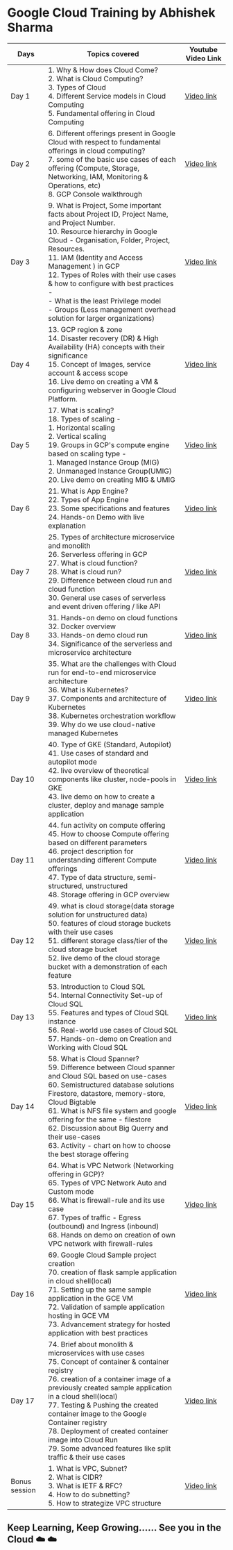 # Google Cloud Training by Abhishek Sharma

| Days | Topics covered | Youtube Video Link |
| --------------- | --------------- | --------------- |
| Day 1 | 1. Why & How does Cloud Come? <br /> 2. What is Cloud Computing? <br /> 3. Types of Cloud <br /> 4. Different Service models in Cloud Computing <br /> 5. Fundamental offering in Cloud Computing | [Video link](https://www.youtube.com/watch?v=SEhS2Dq71SA&list=PLOkpV3-yR0W7hy2MdlvqstvRNhJTDGhFB) |
| Day 2 | 6. Different offerings present in Google Cloud with respect to fundamental offerings in cloud computing? <br /> 7. some of the basic use cases of each offering (Compute, Storage, Networking, IAM, Monitoring & Operations, etc) <br /> 8. GCP Console walkthrough | [Video link](https://www.youtube.com/watch?v=9JZb5N_JG8Q&list=PLOkpV3-yR0W7hy2MdlvqstvRNhJTDGhFB&index=2&pp=gAQBiAQB) |
| Day 3 | 9. What is Project, Some important facts about Project ID, Project Name, and Project Number. <br /> 10. Resource hierarchy in Google Cloud - Organisation, Folder, Project, Resources. <br /> 11. IAM (Identity and Access Management ) in GCP <br /> 12. Types of Roles with their use cases & how to configure with best practices - <br /> - What is the least Privilege model <br /> - Groups (Less management overhead solution for larger organizations) | [Video link](https://www.youtube.com/watch?v=Jqf3WXUhq4U&list=PLOkpV3-yR0W7hy2MdlvqstvRNhJTDGhFB&index=3&pp=gAQBiAQB) |
| Day 4 | 13. GCP region & zone <br /> 14. Disaster recovery (DR) & High Availability (HA) concepts with their significance <br /> 15. Concept of Images, service account & access scope <br />16. Live demo on creating a VM & configuring webserver in Google Cloud Platform. <br /> | [Video link](https://www.youtube.com/watch?v=aQr0bxYfqj8&list=PLOkpV3-yR0W7hy2MdlvqstvRNhJTDGhFB&index=4&pp=gAQBiAQB) |
| Day 5 | 17. What is scaling? <br /> 18. Types of scaling -  <br /> 1. Horizontal scaling  <br /> 2. Vertical scaling <br /> 19. Groups in GCP's compute engine based on scaling type -  <br /> 1. Managed Instance Group (MIG)  <br /> 2. Unmanaged Instance Group(UMIG) <br /> 20. Live demo on creating MIG & UMIG <br /> | [Video link](https://www.youtube.com/watch?v=nFZ9MHQ_dQ0&list=PLOkpV3-yR0W7hy2MdlvqstvRNhJTDGhFB&index=5&pp=gAQBiAQB) |
| Day 6 | 21. What is App Engine? <br /> 22. Types of App Engine <br /> 23. Some specifications and features <br /> 24. Hands-on Demo with live explanation <br /> | [Video link](https://www.youtube.com/watch?v=ecwg8M2pJkE&list=PLOkpV3-yR0W7hy2MdlvqstvRNhJTDGhFB&index=6&pp=gAQBiAQB) |
| Day 7 | 25. Types of architecture microservice and monolith <br /> 26. Serverless offering in GCP <br /> 27. What is cloud function? <br /> 28. What is cloud run? <br /> 29. Difference between cloud run and cloud function <br /> 30. General use cases of serverless and event driven offering / like API | [Video link](https://www.youtube.com/watch?v=k_MdD_w-P-w&list=PLOkpV3-yR0W7hy2MdlvqstvRNhJTDGhFB&index=8&pp=gAQBiAQB) |
| Day 8 | 31. Hands-on demo on cloud functions <br /> 32. Docker overview <br /> 33. Hands-on demo cloud run <br /> 34. Significance of the serverless and microservice architecture <br /> | [Video link](https://www.youtube.com/watch?v=3DyB5nSqVTc&list=PLOkpV3-yR0W7hy2MdlvqstvRNhJTDGhFB&index=9&pp=gAQBiAQB) |
| Day 9 | 35. What are the challenges with Cloud run for end-to-end microservice architecture <br /> 36. What is Kubernetes? <br /> 37. Components and architecture of Kubernetes <br /> 38. Kubernetes orchestration workflow <br /> 39. Why do we use cloud-native managed Kubernetes | [Video link](https://www.youtube.com/watch?v=0YwyhDpltIg&list=PLOkpV3-yR0W7hy2MdlvqstvRNhJTDGhFB&index=10&pp=gAQBiAQB) |
| Day 10 | 40. Type of GKE (Standard, Autopilot) <br /> 41. Use cases of standard and autopilot mode <br /> 42. live overview of theoretical components like cluster, node-pools in GKE <br /> 43. live demo on how to create a cluster, deploy and manage sample application <br /> | [Video link](https://www.youtube.com/watch?v=miTLhIjG9rs&list=PLOkpV3-yR0W7hy2MdlvqstvRNhJTDGhFB&index=11&pp=gAQBiAQB) |
| Day 11 | 44. fun activity on compute offering <br /> 45. How to choose Compute offering based on different parameters <br /> 46. project description for understanding different Compute offerings <br /> 47. Type of data structure, semi-structured, unstructured <br /> 48. Storage offering in GCP overview | [Video link](https://www.youtube.com/watch?v=e3BzgD4u-zM&list=PLOkpV3-yR0W7hy2MdlvqstvRNhJTDGhFB&index=12&pp=gAQBiAQB) |
| Day 12 | 49. what is cloud storage(data storage solution for unstructured data) <br /> 50. features of cloud storage buckets with their use cases <br /> 51. different storage class/tier of the cloud storage bucket <br /> 52. live demo of the cloud storage bucket with a demonstration of each feature <br /> | [Video link](https://www.youtube.com/watch?v=g4pc9H0c75c&list=PLOkpV3-yR0W7hy2MdlvqstvRNhJTDGhFB&index=13&pp=gAQBiAQB) |
| Day 13 | 53. Introduction to Cloud SQL <br /> 54. Internal Connectivity Set-up of Cloud SQL <br /> 55. Features and types of Cloud SQL instance <br /> 56. Real-world use cases of Cloud SQL <br /> 57. Hands-on-demo on Creation and Working with Cloud SQL | [Video link](https://www.youtube.com/watch?v=FdVJcnXvtK4&list=PLOkpV3-yR0W7hy2MdlvqstvRNhJTDGhFB&index=14&pp=gAQBiAQB) |
| Day 14 | 58. What is Cloud Spanner? <br /> 59. Difference between Cloud spanner and Cloud SQL based on use-cases <br /> 60. Semistructured database solutions Firestore, datastore, memory-store, Cloud Bigtable <br /> 61. What is NFS file system and google offering for the same - filestore <br /> 62. Discussion about Big Querry and their use-cases <br /> 63. Activity - chart on how to choose the best storage offering | [Video link](https://www.youtube.com/watch?v=qjqwbAnZJ-8&list=PLOkpV3-yR0W7hy2MdlvqstvRNhJTDGhFB&index=15&pp=gAQBiAQB) |
| Day 15 | 64. What is VPC Network (Networking offering in GCP)? <br /> 65. Types of VPC Network Auto and Custom mode <br /> 66. What is firewall-rule and its use case <br /> 67. Types of traffic - Egress (outbound) and Ingress (inbound) <br /> 68. Hands on demo on creation of own VPC network with firewall-rules | [Video link](https://www.youtube.com/watch?v=ReODmZgnzBw&list=PLOkpV3-yR0W7hy2MdlvqstvRNhJTDGhFB&index=16&pp=gAQBiAQB) |
| Day 16 | 69. Google Cloud Sample project creation <br /> 70. creation of flask sample application in cloud shell(local) <br /> 71. Setting up the same sample application in the GCE VM <br /> 72. Validation of sample application hosting in GCE VM <br /> 73. Advancement strategy for hosted application with best practices | [Video link](https://www.youtube.com/watch?v=gscBCR7ddVw&list=PLOkpV3-yR0W7hy2MdlvqstvRNhJTDGhFB&index=17&pp=gAQBiAQB) |
| Day 17 | 74. Brief about monolith & microservices with use cases <br /> 75. Concept of container & container registry <br /> 76. creation of a container image of a previously created sample application in a cloud shell(local) <br /> 77. Testing & Pushing the created container image to the Google Container registry <br /> 78. Deployment of created container image into Cloud Run <br /> 79. Some advanced features like split traffic & their use cases | [Video link](https://www.youtube.com/watch?v=eWGIpfsvTi8&list=PLOkpV3-yR0W7hy2MdlvqstvRNhJTDGhFB&index=18&pp=gAQBiAQB) |
| Bonus session | 1. What is VPC, Subnet? <br /> 2. What is CIDR? <br /> 3. What is IETF & RFC? <br /> 4. How to do subnetting? <br /> 5. How to strategize VPC structure | [Video link](https://www.youtube.com/watch?v=Veb9Gyi4ifk&list=PLOkpV3-yR0W7hy2MdlvqstvRNhJTDGhFB&index=7) |

## Keep Learning, Keep Growing...... See you in the Cloud :cloud: :cloud:
